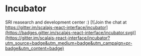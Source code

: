 
# Incubator

SRI reasearch and development center :) 
[![Join the chat at https://gitter.im/scalajs-react-interface/incubator](https://badges.gitter.im/scalajs-react-interface/incubator.svg)](https://gitter.im/scalajs-react-interface/incubator?utm_source=badge&utm_medium=badge&utm_campaign=pr-badge&utm_content=badge)


